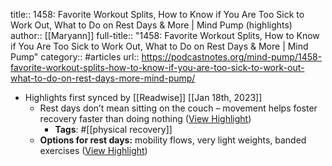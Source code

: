 title:: 1458: Favorite Workout Splits, How to Know if You Are Too Sick to Work Out, What to Do on Rest Days & More | Mind Pump (highlights)
author:: [[Maryann]]
full-title:: "1458: Favorite Workout Splits, How to Know if You Are Too Sick to Work Out, What to Do on Rest Days & More | Mind Pump"
category:: #articles
url:: https://podcastnotes.org/mind-pump/1458-favorite-workout-splits-how-to-know-if-you-are-too-sick-to-work-out-what-to-do-on-rest-days-more-mind-pump/

- Highlights first synced by [[Readwise]] [[Jan 18th, 2023]]
	- Rest days don’t mean sitting on the couch – movement helps foster recovery faster than doing nothing ([View Highlight](https://read.readwise.io/read/01gq248dswnydbv75xcfmgb2x8))
		- **Tags**: #[[physical recovery]]
	- **Options for rest days:** mobility flows, very light weights, banded exercises ([View Highlight](https://read.readwise.io/read/01gq249572j15c95s9b0fj7yk4))